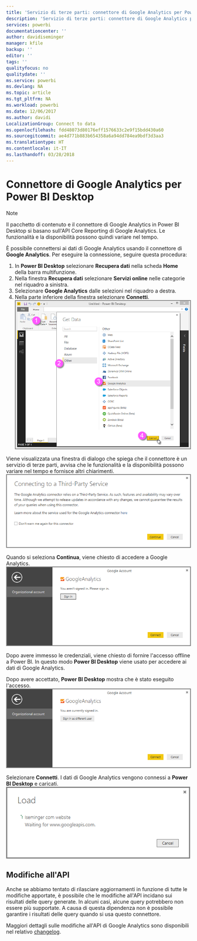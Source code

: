 ```yaml
---
title: 'Servizio di terze parti: connettore di Google Analytics per Power BI Desktop'
description: 'Servizio di terze parti: connettore di Google Analytics per Power BI Desktop'
services: powerbi
documentationcenter: ''
author: davidiseminger
manager: kfile
backup: ''
editor: ''
tags: ''
qualityfocus: no
qualitydate: ''
ms.service: powerbi
ms.devlang: NA
ms.topic: article
ms.tgt_pltfrm: NA
ms.workload: powerbi
ms.date: 12/06/2017
ms.author: davidi
LocalizationGroup: Connect to data
ms.openlocfilehash: fdd48073d80176eff1576633c2e9f15bdd430a60
ms.sourcegitcommit: ae4d771b883b654358a6a94dd784ea9bdf3d3aa3
ms.translationtype: HT
ms.contentlocale: it-IT
ms.lasthandoff: 03/28/2018
---
```

# <a name="google-analytics-connector-for-power-bi-desktop"></a>Connettore di Google Analytics per Power BI Desktop
> [!NOTE]
> Il pacchetto di contenuto e il connettore di Google Analytics in Power BI Desktop si basano sull'API Core Reporting di Google Analytics. Le funzionalità e la disponibilità possono quindi variare nel tempo.
> 
> 

È possibile connettersi ai dati di Google Analytics usando il connettore di **Google Analytics**. Per eseguire la connessione, seguire questa procedura:

1. In **Power BI Desktop** selezionare **Recupera dati** nella scheda **Home** della barra multifunzione.
2. Nella finestra **Recupera dati** selezionare **Servizi online** nelle categorie nel riquadro a sinistra.
3. Selezionare **Google Analytics** dalle selezioni nel riquadro a destra.
4. Nella parte inferiore della finestra selezionare **Connetti**.  
   ![](media/service-google-analytics-connector/tps_googleanalytics_1.png)

Viene visualizzata una finestra di dialogo che spiega che il connettore è un servizio di terze parti, avvisa che le funzionalità e la disponibilità possono variare nel tempo e fornisce altri chiarimenti.  
![](media/service-google-analytics-connector/tps_googleanalytics_2.png)

Quando si seleziona **Continua**, viene chiesto di accedere a Google Analytics.  
![](media/service-google-analytics-connector/tps_googleanalytics_3.png)

Dopo avere immesso le credenziali, viene chiesto di fornire l'accesso offline a Power BI. In questo modo **Power BI Desktop** viene usato per accedere ai dati di Google Analytics.  

Dopo avere accettato, **Power BI Desktop** mostra che è stato eseguito l'accesso.  
![](media/service-google-analytics-connector/tps_googleanalytics_5.png)

Selezionare **Connetti**. I dati di Google Analytics vengono connessi a **Power BI Desktop** e caricati.  
![](media/service-google-analytics-connector/tps_googleanalytics_6.png)

## <a name="changes-to-the-api"></a>Modifiche all'API
Anche se abbiamo tentato di rilasciare aggiornamenti in funzione di tutte le modifiche apportate, è possibile che le modifiche all'API incidano sui risultati delle query generate. In alcuni casi, alcune query potrebbero non essere più supportate. A causa di questa dipendenza non è possibile garantire i risultati delle query quando si usa questo connettore.

Maggiori dettagli sulle modifiche all'API di Google Analytics sono disponibili nel relativo [changelog](https://developers.google.com/analytics/devguides/changelog).

